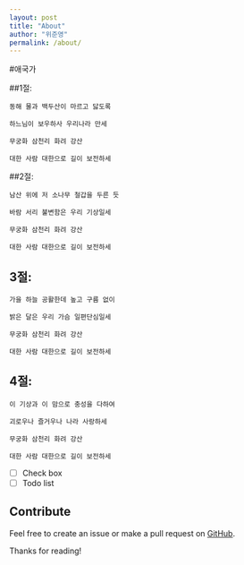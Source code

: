 ```yaml
---
layout: post
title: "About"
author: "위준영"
permalink: /about/
---
```




#애국가

##1절:

```
동해 물과 백두산이 마르고 닳도록

하느님이 보우하사 우리나라 만세

무궁화 삼천리 화려 강산

대한 사람 대한으로 길이 보전하세
```

##2절:

```
남산 위에 저 소나무 철갑을 두른 듯

바람 서리 불변함은 우리 기상일세

무궁화 삼천리 화려 강산

대한 사람 대한으로 길이 보전하세
```

## 3절:

```
가을 하늘 공활한데 높고 구름 없이

밝은 달은 우리 가슴 일편단심일세

무궁화 삼천리 화려 강산

대한 사람 대한으로 길이 보전하세
```

## 4절:

```
이 기상과 이 맘으로 충성을 다하여

괴로우나 즐거우나 나라 사랑하세

무궁화 삼천리 화려 강산

대한 사람 대한으로 길이 보전하세
```

- [ ] Check box
- [ ] Todo list

## Contribute

Feel free to create an issue or make a pull request on [GitHub](https://github.com/chesterhow/tale).

Thanks for reading!

